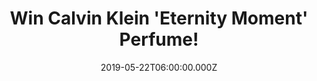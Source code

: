 ---
campaign-uuid: "c-d574f384-7928-4ec2-8764-8c414ca0bcc0"
type: "Competition"
category: "Gifts"
date: "2019-05-22T06:00:00.000Z"
end-date: "2019-07-22T23:59:00.000Z"
disable-form: false
is_promoted: true
has_entry_page: true
title: "Win Calvin Klein 'Eternity Moment' Perfume!"
competition-description: "<p>Eternity Moment by Calvin Klein is a feminine floral\
  \ perfume enhanced by the addition of ripe freshly squeezed fruits and sensual musk.\
  \ This lovely fragrance for women captivates your audience with a luscious blend\
  \ of dew kissed, fresh florals and fruits.</p>\n<p>Click below for a chance to win.</p>\n"
hero-header: "Win Calvin Klein 'Eternity Moment' Perfume!"
terms-confirmation: "N/A"
banner-img: "https://assets.expresslyapp.com/asset-bfb1a9ca-936b-4cf3-b2fe-950ed277759c.jpg"
logo-left-href: "http://club.expressly.io"
logo-left-image: "https://assets.expresslyapp.com/asset-591af4dc-d17b-4702-9a45-40f9610e51ba.jpg"
logo-left-title: "Expressly Club"
bg-image-hero: "https://assets.expresslyapp.com/asset-2efaf86b-c793-40a0-a0e8-ba7287b83b28.jpg"
bg-image-first: "https://assets.expresslyapp.com/asset-c8ef4c22-b6b2-4300-8937-43769d472f17.jpg"
section1-content: "<p>Since its debut in 1988, Eternity has upheld ideas of romance,\
  \ love, intimacy and commitment through its advertising imagery. Today, those values\
  \ continue with the focus very much on contemporary life.</p>\n<p>Let this lovely\
  \ fragrance for women captivate you with a luscious blend of dew kissed, fresh florals\
  \ and fruits. Click below for a chance to win.</p>\n"
entry-title: "Win Calvin Klein 'Eternity Moment' Perfume!"
entry-content: "<p>Enter the draw to win Calvin Klein 'Eternity Moment' Perfume by\
  \ completing the form below before 23:59 on the 22nd of July  2019.</p>\n"
has-winner: false
prize-description: "Calvin Klein Eternity Perfume."
special-conditions: "Multiple entries are allowed up to one every day."
country-restrictions:
- "GB"
---